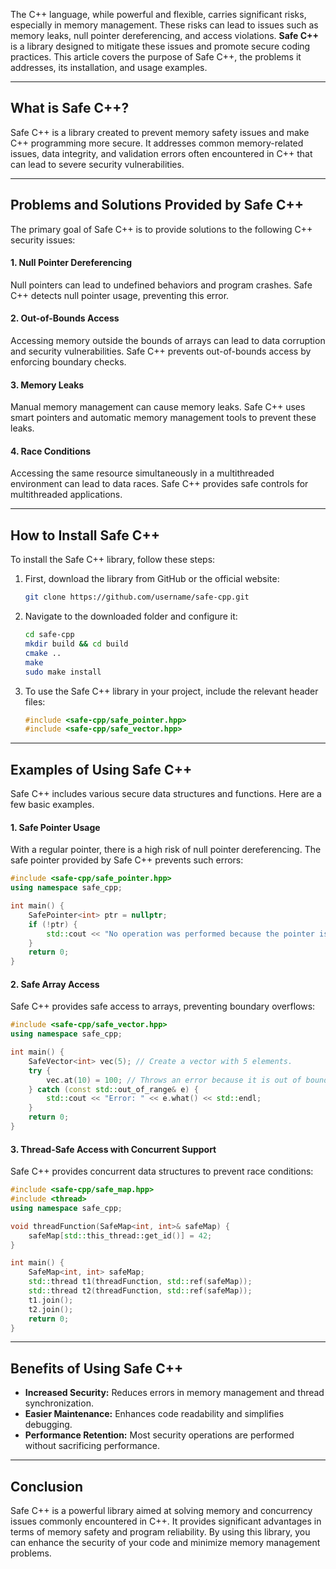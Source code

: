 The C++ language, while powerful and flexible, carries significant risks, especially in memory management. These risks can lead to issues such as memory leaks, null pointer dereferencing, and access violations. **Safe C++** is a library designed to mitigate these issues and promote secure coding practices. This article covers the purpose of Safe C++, the problems it addresses, its installation, and usage examples.

---

## What is Safe C++?

Safe C++ is a library created to prevent memory safety issues and make C++ programming more secure. It addresses common memory-related issues, data integrity, and validation errors often encountered in C++ that can lead to severe security vulnerabilities.

---

## Problems and Solutions Provided by Safe C++

The primary goal of Safe C++ is to provide solutions to the following C++ security issues:

#### 1. Null Pointer Dereferencing
Null pointers can lead to undefined behaviors and program crashes. Safe C++ detects null pointer usage, preventing this error.

#### 2. Out-of-Bounds Access
Accessing memory outside the bounds of arrays can lead to data corruption and security vulnerabilities. Safe C++ prevents out-of-bounds access by enforcing boundary checks.

#### 3. Memory Leaks
Manual memory management can cause memory leaks. Safe C++ uses smart pointers and automatic memory management tools to prevent these leaks.

#### 4. Race Conditions
Accessing the same resource simultaneously in a multithreaded environment can lead to data races. Safe C++ provides safe controls for multithreaded applications.

---

## How to Install Safe C++

To install the Safe C++ library, follow these steps:

1. First, download the library from GitHub or the official website:
    ```bash
    git clone https://github.com/username/safe-cpp.git
    ```

2. Navigate to the downloaded folder and configure it:
    ```bash
    cd safe-cpp
    mkdir build && cd build
    cmake ..
    make
    sudo make install
    ```

3. To use the Safe C++ library in your project, include the relevant header files:
    ```cpp
    #include <safe-cpp/safe_pointer.hpp>
    #include <safe-cpp/safe_vector.hpp>
    ```

---

## Examples of Using Safe C++

Safe C++ includes various secure data structures and functions. Here are a few basic examples.

#### 1. Safe Pointer Usage
With a regular pointer, there is a high risk of null pointer dereferencing. The safe pointer provided by Safe C++ prevents such errors:
```cpp
#include <safe-cpp/safe_pointer.hpp>
using namespace safe_cpp;

int main() {
    SafePointer<int> ptr = nullptr;
    if (!ptr) {
        std::cout << "No operation was performed because the pointer is null." << std::endl;
    }
    return 0;
}
```

#### 2. Safe Array Access
Safe C++ provides safe access to arrays, preventing boundary overflows:
```cpp
#include <safe-cpp/safe_vector.hpp>
using namespace safe_cpp;

int main() {
    SafeVector<int> vec(5); // Create a vector with 5 elements.
    try {
        vec.at(10) = 100; // Throws an error because it is out of bounds.
    } catch (const std::out_of_range& e) {
        std::cout << "Error: " << e.what() << std::endl;
    }
    return 0;
}
```

#### 3. Thread-Safe Access with Concurrent Support
Safe C++ provides concurrent data structures to prevent race conditions:
```cpp
#include <safe-cpp/safe_map.hpp>
#include <thread>
using namespace safe_cpp;

void threadFunction(SafeMap<int, int>& safeMap) {
    safeMap[std::this_thread::get_id()] = 42;
}

int main() {
    SafeMap<int, int> safeMap;
    std::thread t1(threadFunction, std::ref(safeMap));
    std::thread t2(threadFunction, std::ref(safeMap));
    t1.join();
    t2.join();
    return 0;
}
```

---

## Benefits of Using Safe C++

- **Increased Security:** Reduces errors in memory management and thread synchronization.
- **Easier Maintenance:** Enhances code readability and simplifies debugging.
- **Performance Retention:** Most security operations are performed without sacrificing performance.

---

## Conclusion

Safe C++ is a powerful library aimed at solving memory and concurrency issues commonly encountered in C++. It provides significant advantages in terms of memory safety and program reliability. By using this library, you can enhance the security of your code and minimize memory management problems.
